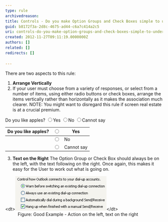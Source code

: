 ```yaml
---
type: rule
archivedreason: 
title: Controls - Do you make Option Groups and Check Boxes simple to understand?
guid: b8172f3a-2d8c-4675-ad44-c6a7c414a2c5
uri: controls-do-you-make-option-groups-and-check-boxes-simple-to-understand
created: 2012-11-27T09:11:19.0000000Z
authors: []
related: []
redirects: []

---
```


There are two aspects to this rule:

<!--endintro-->

1. **Arrange Vertically**
2. If your user must choose from a variety of responses, or select from a number of items, using either radio buttons or check boxes, arrange the items vertically rather than horizontally as it makes the association much clearer. NOTE: You might want to disregard this rule if screen real estate is at a crucial premium.

Do you like apples? <input type="radio">Yes <input type="radio">No <input type="radio">Cannot say 



| Do you like apples? | <input type="radio"> | Yes |
| --- | --- | --- |
| | <input type="radio">  | No |
| | <input type="radio"> | Cannot say |
3. **Text on the Right**     The Option Group or Check Box should always be on the left, with the text following on the right. Once again, this makes it easy for the User to work out what is going on.
<dl class="goodImage">&lt;dt&gt;<img alt="Interfaces Action Then Text" src="../../assets/Interfaces_ActionThenText.gif">&lt;/dt&gt;
<dd>Figure: Good Example - Action on the left, text on the right</dd></dl>
